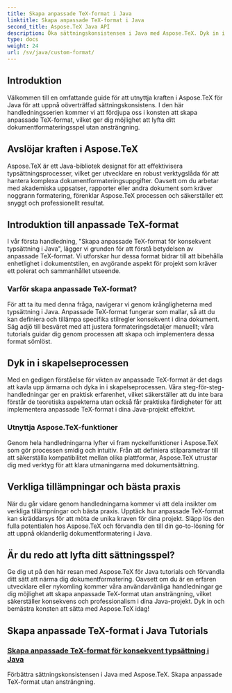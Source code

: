 ```yaml
---
title: Skapa anpassade TeX-format i Java
linktitle: Skapa anpassade TeX-format i Java
second_title: Aspose.TeX Java API
description: Öka sättningskonsistensen i Java med Aspose.TeX. Dyk in i våra handledningar om att skapa anpassade TeX-format för sömlös och effektiv dokumentformatering.
type: docs
weight: 24
url: /sv/java/custom-format/
---
```

## Introduktion

Välkommen till en omfattande guide för att utnyttja kraften i Aspose.TeX för Java för att uppnå oöverträffad sättningskonsistens. I den här handledningsserien kommer vi att fördjupa oss i konsten att skapa anpassade TeX-format, vilket ger dig möjlighet att lyfta ditt dokumentformateringsspel utan ansträngning.

## Avslöjar kraften i Aspose.TeX

Aspose.TeX är ett Java-bibliotek designat för att effektivisera typsättningsprocesser, vilket ger utvecklare en robust verktygslåda för att hantera komplexa dokumentformateringsuppgifter. Oavsett om du arbetar med akademiska uppsatser, rapporter eller andra dokument som kräver noggrann formatering, förenklar Aspose.TeX processen och säkerställer ett snyggt och professionellt resultat.

## Introduktion till anpassade TeX-format

I vår första handledning, "Skapa anpassade TeX-format för konsekvent typsättning i Java", lägger vi grunden för att förstå betydelsen av anpassade TeX-format. Vi utforskar hur dessa format bidrar till att bibehålla enhetlighet i dokumentstilen, en avgörande aspekt för projekt som kräver ett polerat och sammanhållet utseende.

### Varför skapa anpassade TeX-format?

För att ta itu med denna fråga, navigerar vi genom krångligheterna med typsättning i Java. Anpassade TeX-format fungerar som mallar, så att du kan definiera och tillämpa specifika stilregler konsekvent i dina dokument. Säg adjö till besväret med att justera formateringsdetaljer manuellt; våra tutorials guidar dig genom processen att skapa och implementera dessa format sömlöst.

## Dyk in i skapelseprocessen

Med en gedigen förståelse för vikten av anpassade TeX-format är det dags att kavla upp ärmarna och dyka in i skapelseprocessen. Våra steg-för-steg-handledningar ger en praktisk erfarenhet, vilket säkerställer att du inte bara förstår de teoretiska aspekterna utan också får praktiska färdigheter för att implementera anpassade TeX-format i dina Java-projekt effektivt.

### Utnyttja Aspose.TeX-funktioner

Genom hela handledningarna lyfter vi fram nyckelfunktioner i Aspose.TeX som gör processen smidig och intuitiv. Från att definiera stilparametrar till att säkerställa kompatibilitet mellan olika plattformar, Aspose.TeX utrustar dig med verktyg för att klara utmaningarna med dokumentsättning.

## Verkliga tillämpningar och bästa praxis

När du går vidare genom handledningarna kommer vi att dela insikter om verkliga tillämpningar och bästa praxis. Upptäck hur anpassade TeX-format kan skräddarsys för att möta de unika kraven för dina projekt. Släpp lös den fulla potentialen hos Aspose.TeX och förvandla den till din go-to-lösning för att uppnå oklanderlig dokumentformatering i Java.

## Är du redo att lyfta ditt sättningsspel?

Ge dig ut på den här resan med Aspose.TeX för Java tutorials och förvandla ditt sätt att närma dig dokumentformatering. Oavsett om du är en erfaren utvecklare eller nykomling kommer våra användarvänliga handledningar ge dig möjlighet att skapa anpassade TeX-format utan ansträngning, vilket säkerställer konsekvens och professionalism i dina Java-projekt. Dyk in och bemästra konsten att sätta med Aspose.TeX idag!
## Skapa anpassade TeX-format i Java Tutorials
### [Skapa anpassade TeX-format för konsekvent typsättning i Java](./creating-custom-formats/)
Förbättra sättningskonsistensen i Java med Aspose.TeX. Skapa anpassade TeX-format utan ansträngning.